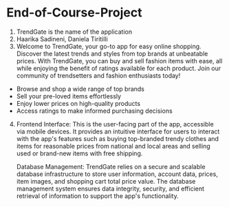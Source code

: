 # End-of-Course-Project

1. TrendGate is the name of the application
2. Haarika Sadineni, Daniela Tiritilli
3. Welcome to TrendGate, your go-to app for easy online shopping. Discover the latest trends and styles from top brands at unbeatable prices. With TrendGate, you can buy and sell fashion items with ease, all while enjoying the benefit of ratings available for each product. Join our community of trendsetters and fashion enthusiasts today!
- Browse and shop a wide range of top brands
- Sell your pre-loved items effortlessly
- Enjoy lower prices on high-quality products
- Access ratings to make informed purchasing decisions
4. Frontend Interface: This is the user-facing part of the app, accessible via mobile devices. It provides an intuitive interface for users to interact with the app's features such as buying top-branded trendy clothes and items for reasonable prices from national and local areas and selling used or brand-new items with free shipping.


   Database Management: TrendGate relies on a secure and scalable database infrastructure to store user information, account data, prices, item images, and shopping cart total price value. The database management system ensures data integrity, security, and efficient retrieval of information to support the app's functionality.
